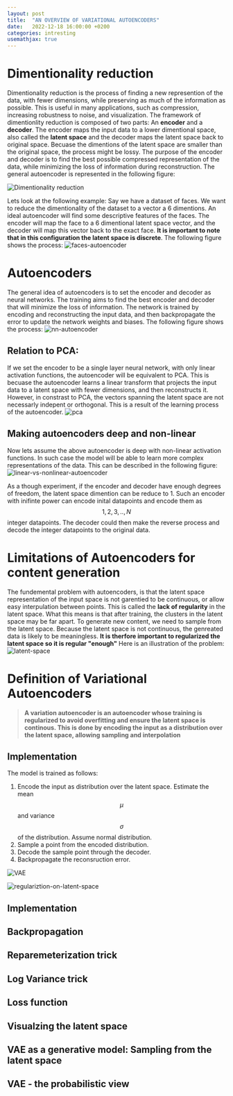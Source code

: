 ```yaml
---
layout: post
title:  "AN OVERVIEW OF VARIATIONAL AUTOENCODERS"
date:   2022-12-18 16:00:00 +0200
categories: intresting
usemathjax: true
---
```


# Dimentionality reduction
Dimentionality reduction is the process of finding a new represention of the data, with fewer dimensions, while preserving as much of the information as possible. This is useful in many applications, such as compression, increasing robustness to noise, and visualization. 
The framework of dimentionlity reduction is composed of two parts: An **encoder** and a **decoder**. The encoder maps the input data to a lower dimentional space, also called the **latent space** and the decoder maps the latent space back to original space. Becuase the dimentions of the latent space are smaller than the original space, the process might be lossy. The purpose of the encoder and decoder is to find the best possible compressed representation of the data, while minimizing the loss of information during reconstruction.
The general autoencoder is represented in the following figure:

![Dimentionality reduction]


Lets look at the following example: Say we have a dataset of faces. We want to reduce the dimentionality of the dataset to a vector a 6 dimentions. An ideal autoencoder will find some descriptive features of the faces. The encoder will map the face to a 6 dimentional latent space vector, and the decoder will map this vector back to the exact face. **It is important to note that in this configuration the latent space is discrete**. The following figure shows the process:
![faces-autoencoder]

# Autoencoders
The general idea of autoencoders is to set the encoder and decoder as neural networks. The training aims to find the best encoder and decoder that will minimize the loss of information. The network is trained by encoding and reconstructing the input data, and then backpropagate the error to update the network weights and biases. The following figure shows the process:
![nn-autoencoder]

## Relation to PCA:
If we set the encoder to be a single layer neural network, with only linear activation functions, the autoencoder will be equivalent to PCA. This is becuase the autoencoder learns a linear transform that projects the input data to a latent space with fewer dimensions, and then reconstructs it.
However, in constrast to PCA, the vectors spanning the latent space are not necessarly indepent or orthogonal. This is a result of the learning process of the autoencoder.
![pca]

## Making autoencoders deep and non-linear
Now lets assume the above autoencoder is deep with non-linear activation functions. In such case the model will be able to learn more complex representations of the data. This can be described in the following figure:
![linear-vs-nonlinear-autoencoder]

As a though experiment, if the encoder and decoder have enough degrees of freedom, the latent space dimention can be reduce to 1. Such an encoder with inifinte power can encode inital datapoints and encode them as $$1,2,3,..,N$$ integer datapoints. The decoder could then make the reverse process and decode the integer datapoints to the original data.

# Limitations of Autoencoders for content generation
The fundemental problem with autoencoders, is that the latent space representation of the input space is not garentied to be continuous, or allow easy interpulation between points. This is called the **lack of regularity** in the latent space.
What this means is that after training, the clusters in the latent space may be far apart. To generate new content, we need to sample from the latent space. Because the latent space is not continuous, the genreated data is likely to be meaningless. **It is therfore important to regularized the latent space so it is regular "enough"**
Here is an illustration of the problem:
![latent-space]

# **Definition of Variational Autoencoders**
>**A variation autoencoder is an autoencoder whose training is regularized to avoid overfitting and ensure the latent space is continous. This is done by encoding the input as a distribution over the latent space, allowing sampling and interpolation**

## Implementation

The model is trained as follows:
1. Encode the input as distribution over the latent space. Estimate the mean $$\mu$$ and variance $$\sigma$$ of the distribution. Assume normal distribution.
2. Sample a point from the encoded distribution.
3. Decode the sample point through the decoder.
4. Backpropagate the reconsruction error.

![VAE]

![regulariztion-on-latent-space]


## Implementation
## Backpropagation
## Reparemeterization trick
## Log Variance trick
## Loss function
## Visualzing the latent space
## VAE as a generative model: Sampling from the latent space

## VAE - the probabilistic view


[Dimentionality reduction]: /assets/images/2022-12-18-VAE/dimentionality-reduction.png

[faces-autoencoder]: /assets/images/2022-12-18-VAE/faces-autoencoder.png 

[pca]: /assets/images/2022-12-18-VAE/pca.png

[nn-autoencoder]: /assets/images/2022-12-18-VAE/nn-autoencoders.png

[linear-vs-nonlinear-autoencoder]: /assets/images/2022-12-18-VAE/linear-vs-nonlinear-autoencoder.png

[latent-space]: /assets/images/2022-12-18-VAE/latent-space.png

[VAE]: /assets/images/2022-12-18-VAE/VAE.png

[regulariztion-on-latent-space]: /assets/images/2022-12-18-VAE/regulariztion-on-latent-space.png